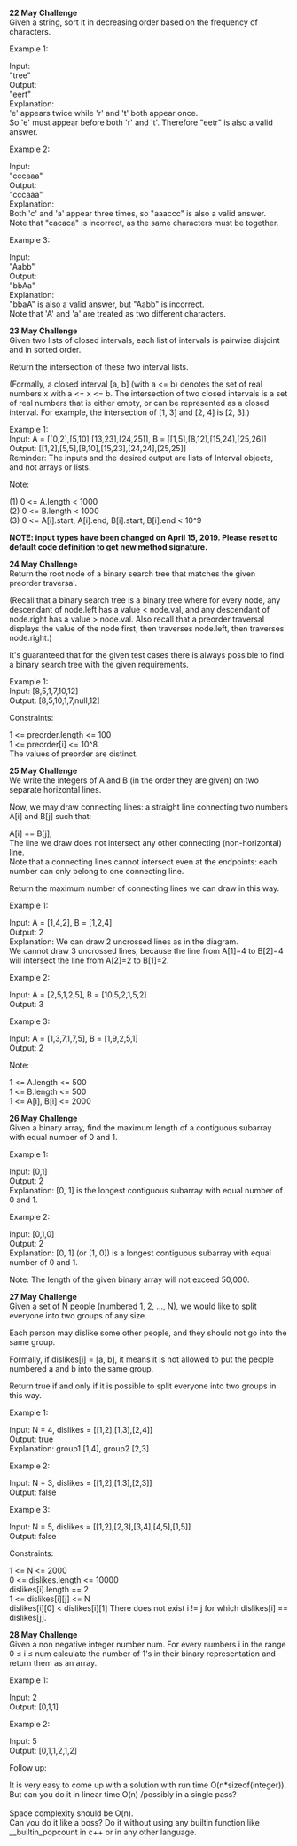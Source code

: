 <strong> 22 May Challenge</strong></br>
Given a string, sort it in decreasing order based on the frequency of characters.</br>

Example 1:</br>

Input:</br>
"tree"</br>
Output:</br>
"eert"</br>
Explanation:</br>
'e' appears twice while 'r' and 't' both appear once.</br>
So 'e' must appear before both 'r' and 't'. Therefore "eetr" is also a valid answer.</br>

Example 2:</br>

Input:</br>
"cccaaa"</br>
Output:</br>
"cccaaa"</br>
Explanation:</br>
Both 'c' and 'a' appear three times, so "aaaccc" is also a valid answer.</br>
Note that "cacaca" is incorrect, as the same characters must be together.</br>

Example 3:</br>

Input:</br>
"Aabb"</br>
Output:</br>
"bbAa"</br>
Explanation:</br>
"bbaA" is also a valid answer, but "Aabb" is incorrect.</br>
Note that 'A' and 'a' are treated as two different characters.</br>

<strong> 23 May Challenge</strong></br>
Given two lists of closed intervals, each list of intervals is pairwise disjoint and in sorted order.</br>

Return the intersection of these two interval lists.</br>

(Formally, a closed interval [a, b] (with a <= b) denotes the set of real numbers x with a <= x <= b.  The intersection of two closed intervals is a set of real numbers that is either empty, or can be represented as a closed interval.  For example, the intersection of [1, 3] and [2, 4] is [2, 3].)</br>

Example 1:</br>
Input: A = [[0,2],[5,10],[13,23],[24,25]], B = [[1,5],[8,12],[15,24],[25,26]]</br>
Output: [[1,2],[5,5],[8,10],[15,23],[24,24],[25,25]]</br>
Reminder: The inputs and the desired output are lists of Interval objects, and not arrays or lists.</br>
 

Note:</br>

(1) 0 <= A.length < 1000</br>
(2) 0 <= B.length < 1000</br>
(3) 0 <= A[i].start, A[i].end, B[i].start, B[i].end < 10^9</br>

<b>NOTE: input types have been changed on April 15, 2019. Please reset to default code definition to get new method signature.</b></br>

<strong>24 May Challenge</strong></br>
Return the root node of a binary search tree that matches the given preorder traversal.</br>

(Recall that a binary search tree is a binary tree where for every node, any descendant of node.left has a value < node.val, and any descendant of node.right has a value > node.val.  Also recall that a preorder traversal displays the value of the node first, then traverses node.left, then traverses node.right.)</br>

It's guaranteed that for the given test cases there is always possible to find a binary search tree with the given requirements.</br>

Example 1:</br>
Input: [8,5,1,7,10,12]</br>
Output: [8,5,10,1,7,null,12]</br>

Constraints:</br>

1 <= preorder.length <= 100</br>
1 <= preorder[i] <= 10^8</br>
The values of preorder are distinct.</br>

<strong> 25 May Challenge</strong></br>
We write the integers of A and B (in the order they are given) on two separate horizontal lines.</br>

Now, we may draw connecting lines: a straight line connecting two numbers A[i] and B[j] such that:</br>

A[i] == B[j];</br>
The line we draw does not intersect any other connecting (non-horizontal) line.</br>
Note that a connecting lines cannot intersect even at the endpoints: each number can only belong to one connecting line.</br>

Return the maximum number of connecting lines we can draw in this way.</br>

Example 1:</br>

Input: A = [1,4,2], B = [1,2,4]</br>
Output: 2</br>
Explanation: We can draw 2 uncrossed lines as in the diagram.</br>
We cannot draw 3 uncrossed lines, because the line from A[1]=4 to B[2]=4 will intersect the line from A[2]=2 to B[1]=2.</br>

Example 2:</br>

Input: A = [2,5,1,2,5], B = [10,5,2,1,5,2]</br>
Output: 3</br>

Example 3:</br>

Input: A = [1,3,7,1,7,5], B = [1,9,2,5,1]</br>
Output: 2</br>
 

Note:</br>

1 <= A.length <= 500</br>
1 <= B.length <= 500</br>
1 <= A[i], B[i] <= 2000</br>


<strong> 26 May Challenge</strong></br>
Given a binary array, find the maximum length of a contiguous subarray with equal number of 0 and 1.</br>

Example 1:</br>

Input: [0,1]</br>
Output: 2</br>
Explanation: [0, 1] is the longest contiguous subarray with equal number of 0 and 1.</br>

Example 2:</br>

Input: [0,1,0]</br>
Output: 2</br>
Explanation: [0, 1] (or [1, 0]) is a longest contiguous subarray with equal number of 0 and 1.</br>

Note: The length of the given binary array will not exceed 50,000.</br>


<strong> 27 May Challenge</strong></br>
Given a set of N people (numbered 1, 2, ..., N), we would like to split everyone into two groups of any size.</br>

Each person may dislike some other people, and they should not go into the same group. </br>

Formally, if dislikes[i] = [a, b], it means it is not allowed to put the people numbered a and b into the same group.</br>

Return true if and only if it is possible to split everyone into two groups in this way.</br>

 

Example 1:</br>

Input: N = 4, dislikes = [[1,2],[1,3],[2,4]]</br>
Output: true</br>
Explanation: group1 [1,4], group2 [2,3]</br>

Example 2:</br>

Input: N = 3, dislikes = [[1,2],[1,3],[2,3]]</br>
Output: false</br>

Example 3:</br>

Input: N = 5, dislikes = [[1,2],[2,3],[3,4],[4,5],[1,5]]</br>
Output: false</br>
 
Constraints:</br>

1 <= N <= 2000</br>
0 <= dislikes.length <= 10000</br>
dislikes[i].length == 2</br>
1 <= dislikes[i][j] <= N</br>
dislikes[i][0] < dislikes[i][1]
There does not exist i != j for which dislikes[i] == dislikes[j].

<strong> 28 May Challenge</strong></br>
Given a non negative integer number num. For every numbers i in the range 0 ≤ i ≤ num calculate the number of 1's in their binary representation and return them as an array.</br>

Example 1:</br>

Input: 2</br>
Output: [0,1,1]</br>

Example 2:</br>

Input: 5</br>
Output: [0,1,1,2,1,2]</br>

Follow up:</br>

It is very easy to come up with a solution with run time O(n*sizeof(integer)). But can you do it in linear time O(n) /possibly in a single pass?</br></br>
Space complexity should be O(n).</br>
Can you do it like a boss? Do it without using any builtin function like __builtin_popcount in c++ or in any other language.</br>

